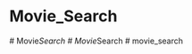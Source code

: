﻿# Movie_Search

#   M o v i e _ S e a r c h  
 #   M o v i e _ S e a r c h  
 #   m o v i e _ s e a r c h  
 